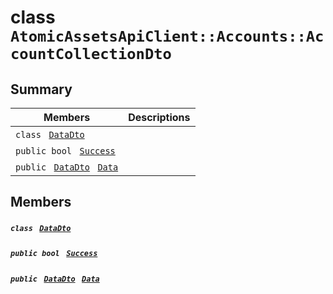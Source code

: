 # class `AtomicAssetsApiClient::Accounts::AccountCollectionDto` 

## Summary

 Members                                | Descriptions                                
----------------------------------------|---------------------------------------------
`class ` [`DataDto`](AtomicAssetsApiClient--Accounts--AccountCollectionDto--DataDto.md)        | 
`public bool ` [`Success`](#class_atomic_assets_api_client_1_1_accounts_1_1_account_collection_dto_1a506fb037fbb6bfe8f254c021a2c3cfac) | 
`public ` [`DataDto`](AtomicAssetsApiClient--Accounts--AccountCollectionDto--DataDto.md)` ` [`Data`](#class_atomic_assets_api_client_1_1_accounts_1_1_account_collection_dto_1a6ed89521b3da4f30d2ab82c36d0afd13) | 

## Members

##### `class ` [`DataDto`](AtomicAssetsApiClient--Accounts--AccountCollectionDto--DataDto.md) 

##### `public bool ` [`Success`](#class_atomic_assets_api_client_1_1_accounts_1_1_account_collection_dto_1a506fb037fbb6bfe8f254c021a2c3cfac) 

##### `public ` [`DataDto`](AtomicAssetsApiClient--Accounts--AccountCollectionDto--DataDto.md)` ` [`Data`](#class_atomic_assets_api_client_1_1_accounts_1_1_account_collection_dto_1a6ed89521b3da4f30d2ab82c36d0afd13) 

